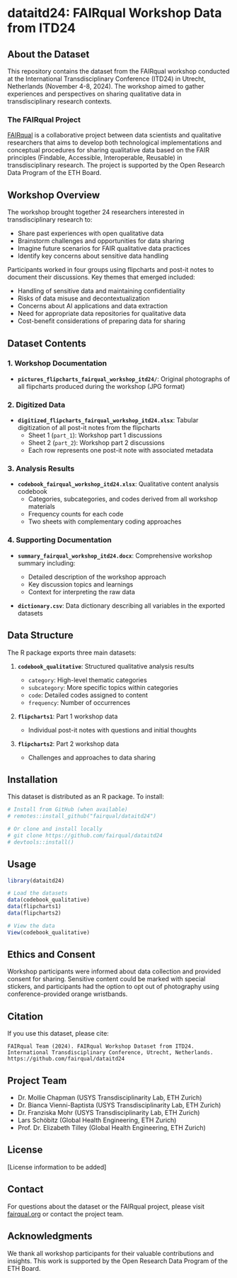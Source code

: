 # dataitd24: FAIRqual Workshop Data from ITD24

## About the Dataset

This repository contains the dataset from the FAIRqual workshop
conducted at the International Transdisciplinary Conference (ITD24) in
Utrecht, Netherlands (November 4-8, 2024). The workshop aimed to gather
experiences and perspectives on sharing qualitative data in
transdisciplinary research contexts.

### The FAIRqual Project

[FAIRqual](https://fairqual.org/about) is a collaborative project
between data scientists and qualitative researchers that aims to
develop both technological implementations and conceptual procedures
for sharing qualitative data based on the FAIR principles (Findable,
Accessible, Interoperable, Reusable) in transdisciplinary research.
The project is supported by the Open Research Data Program of the ETH
Board.

## Workshop Overview

The workshop brought together 24 researchers interested in
transdisciplinary research to:
- Share past experiences with open qualitative data
- Brainstorm challenges and opportunities for data sharing
- Imagine future scenarios for FAIR qualitative data practices
- Identify key concerns about sensitive data handling

Participants worked in four groups using flipcharts and post-it notes
to document their discussions. Key themes that emerged included:
- Handling of sensitive data and maintaining confidentiality
- Risks of data misuse and decontextualization
- Concerns about AI applications and data extraction
- Need for appropriate data repositories for qualitative data
- Cost-benefit considerations of preparing data for sharing

## Dataset Contents

### 1. Workshop Documentation

- **`pictures_flipcharts_fairqual_workshop_itd24/`**: Original
  photographs of all flipcharts produced during the workshop (JPG
  format)

### 2. Digitized Data

- **`digitized_flipcharts_fairqual_workshop_itd24.xlsx`**: Tabular
  digitization of all post-it notes from the flipcharts
  - Sheet 1 (`part_1`): Workshop part 1 discussions
  - Sheet 2 (`part_2`): Workshop part 2 discussions
  - Each row represents one post-it note with associated metadata

### 3. Analysis Results

- **`codebook_fairqual_workshop_itd24.xlsx`**: Qualitative content
  analysis codebook
  - Categories, subcategories, and codes derived from all workshop
    materials
  - Frequency counts for each code
  - Two sheets with complementary coding approaches

### 4. Supporting Documentation

- **`summary_fairqual_workshop_itd24.docx`**: Comprehensive workshop
  summary including:
  - Detailed description of the workshop approach
  - Key discussion topics and learnings
  - Context for interpreting the raw data

- **`dictionary.csv`**: Data dictionary describing all variables in
  the exported datasets

## Data Structure

The R package exports three main datasets:

1. **`codebook_qualitative`**: Structured qualitative analysis results
   - `category`: High-level thematic categories
   - `subcategory`: More specific topics within categories
   - `code`: Detailed codes assigned to content
   - `frequency`: Number of occurrences

2. **`flipcharts1`**: Part 1 workshop data
   - Individual post-it notes with questions and initial thoughts

3. **`flipcharts2`**: Part 2 workshop data
   - Challenges and approaches to data sharing

## Installation

This dataset is distributed as an R package. To install:

```r
# Install from GitHub (when available)
# remotes::install_github("fairqual/dataitd24")

# Or clone and install locally
# git clone https://github.com/fairqual/dataitd24
# devtools::install()
```

## Usage

```r
library(dataitd24)

# Load the datasets
data(codebook_qualitative)
data(flipcharts1)
data(flipcharts2)

# View the data
View(codebook_qualitative)
```

## Ethics and Consent

Workshop participants were informed about data collection and provided
consent for sharing. Sensitive content could be marked with special
stickers, and participants had the option to opt out of photography
using conference-provided orange wristbands.

## Citation

If you use this dataset, please cite:

```
FAIRqual Team (2024). FAIRqual Workshop Dataset from ITD24. 
International Transdisciplinary Conference, Utrecht, Netherlands.
https://github.com/fairqual/dataitd24
```

## Project Team

- Dr. Mollie Chapman (USYS Transdisciplinarity Lab, ETH Zurich)
- Dr. Bianca Vienni-Baptista (USYS Transdisciplinarity Lab, ETH
  Zurich)
- Dr. Franziska Mohr (USYS Transdisciplinarity Lab, ETH Zurich)
- Lars Schöbitz (Global Health Engineering, ETH Zurich)
- Prof. Dr. Elizabeth Tilley (Global Health Engineering, ETH Zurich)

## License

[License information to be added]

## Contact

For questions about the dataset or the FAIRqual project, please visit
[fairqual.org](https://fairqual.org) or contact the project team.

## Acknowledgments

We thank all workshop participants for their valuable contributions
and insights. This work is supported by the Open Research Data Program
of the ETH Board.